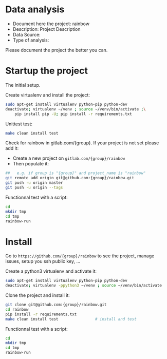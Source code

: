 # Data analysis
- Document here the project: rainbow
- Description: Project Description
- Data Source:
- Type of analysis:

Please document the project the better you can.

# Startup the project

The initial setup.

Create virtualenv and install the project:
```bash
sudo apt-get install virtualenv python-pip python-dev
deactivate; virtualenv ~/venv ; source ~/venv/bin/activate ;\
    pip install pip -U; pip install -r requirements.txt
```

Unittest test:
```bash
make clean install test
```

Check for rainbow in gitlab.com/{group}.
If your project is not set please add it:

- Create a new project on `gitlab.com/{group}/rainbow`
- Then populate it:

```bash
##   e.g. if group is "{group}" and project_name is "rainbow"
git remote add origin git@github.com:{group}/rainbow.git
git push -u origin master
git push -u origin --tags
```

Functionnal test with a script:

```bash
cd
mkdir tmp
cd tmp
rainbow-run
```

# Install

Go to `https://github.com/{group}/rainbow` to see the project, manage issues,
setup you ssh public key, ...

Create a python3 virtualenv and activate it:

```bash
sudo apt-get install virtualenv python-pip python-dev
deactivate; virtualenv -ppython3 ~/venv ; source ~/venv/bin/activate
```

Clone the project and install it:

```bash
git clone git@github.com:{group}/rainbow.git
cd rainbow
pip install -r requirements.txt
make clean install test                # install and test
```
Functionnal test with a script:

```bash
cd
mkdir tmp
cd tmp
rainbow-run
```

